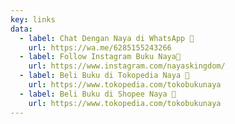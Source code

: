 ```yaml
---
key: links
data:
  - label: Chat Dengan Naya di WhatsApp 💬
    url: https://wa.me/6285155243266
  - label: Follow Instagram Buku Naya📸
    url: https://www.instagram.com/nayaskingdom/
  - label: Beli Buku di Tokopedia Naya 🛒
    url: https://www.tokopedia.com/tokobukunaya
  - label: Beli Buku di Shopee Naya 🛒
    url: https://www.tokopedia.com/tokobukunaya
---
```

